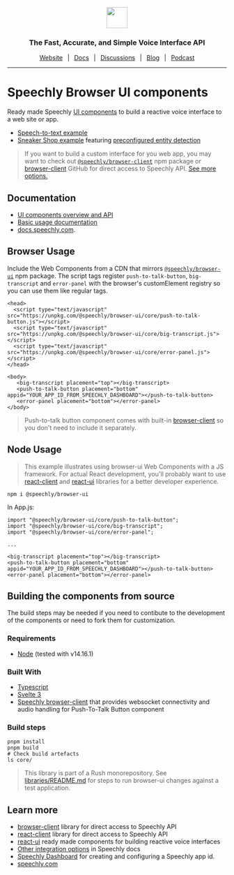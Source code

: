 <div align="center" markdown="1">
<a href="https://www.speechly.com">
   <img src="https://d33wubrfki0l68.cloudfront.net/f15fc952956e1952d6bd23661b7a7ee6b775faaa/c1b30/img/speechly-logo-duo-black.svg" height="48" />
</a>

### The Fast, Accurate, and Simple Voice Interface API

[Website](https://www.speechly.com/)
&ensp;|&ensp;
[Docs](https://docs.speechly.com/)
&ensp;|&ensp;
[Discussions](https://github.com/speechly/speechly/discussions)
&ensp;|&ensp;
[Blog](https://www.speechly.com/blog/)
&ensp;|&ensp;
[Podcast](https://anchor.fm/the-speechly-podcast)

---
</div>

# Speechly Browser UI components

Ready made Speechly [UI components](https://docs.speechly.com/client-libraries/ui-components/) to build a reactive voice interface to a web site or app.

- [Speech-to-text example](https://codepen.io/speechly/pen/VwzoMrW)
- [Sneaker Shop example](https://codepen.io/speechly/pen/dyzxVzv) featuring [preconfigured entity detection](https://docs.speechly.com/slu-examples/example-configuration/search-filters/#complete-sal-sources)

> If you want to build a custom interface for you web app, you may want to check out [`@speechly/browser-client`](https://www.npmjs.com/package/@speechly/browser-client) npm package or [browser-client](https://github.com/speechly/speechly/tree/main/libraries/browser-client) GitHub for direct access to Speechly API. [See more options.](#learn-more)

## Documentation

- [UI components overview and API](https://docs.speechly.com/client-libraries/ui-components/)
- [Basic usage documentation](https://docs.speechly.com/client-libraries/usage/)
- [docs.speechly.com](https://docs.speechly.com).

## Browser Usage

Include the Web Components from a CDN that mirrors [`@speechly/browser-ui`](https://www.npmjs.com/package/@speechly/browser-ui) npm package. The script tags register `push-to-talk-button`, `big-transcript` and `error-panel` with the browser's customElement registry so you can use them like regular tags.

```
<head>
  <script type="text/javascript" src="https://unpkg.com/@speechly/browser-ui/core/push-to-talk-button.js"></script>
  <script type="text/javascript" src="https://unpkg.com/@speechly/browser-ui/core/big-transcript.js"></script>
  <script type="text/javascript" src="https://unpkg.com/@speechly/browser-ui/core/error-panel.js"></script>
</head>

<body>
   <big-transcript placement="top"></big-transcript>
   <push-to-talk-button placement="bottom" appid="YOUR_APP_ID_FROM_SPEECHLY_DASHBOARD"></push-to-talk-button>
   <error-panel placement="bottom"></error-panel>
</body>
```

> Push-to-talk button component comes with built-in [browser-client](https://github.com/speechly/speechly/tree/main/libraries/browser-client) so you don't need to include it separately.

## Node Usage

> This example illustrates using browser-ui Web Components with a JS framework. For actual React development, you'll probably want to use [react-client](../react-client) and [react-ui](../react-ui) libraries for a better developer experience.

```
npm i @speechly/browser-ui
```

In App.js:
```
import "@speechly/browser-ui/core/push-to-talk-button";
import "@speechly/browser-ui/core/big-transcript";
import "@speechly/browser-ui/core/error-panel";

...

<big-transcript placement="top"></big-transcript>
<push-to-talk-button placement="bottom" appid="YOUR_APP_ID_FROM_SPEECHLY_DASHBOARD"></push-to-talk-button>
<error-panel placement="bottom"></error-panel>
```

## Building the components from source

The build steps may be needed if you need to contibute to the development of the components or need to fork them for customization.

### Requirements

* [Node](https://nodejs.org/) (tested with v14.16.1)

### Built With

* [Typescript](https://www.typescriptlang.org/)
* [Svelte 3](https://svelte.dev/)
* [Speechly browser-client](https://www.npmjs.com/package/@speechly/browser-client) that provides websocket connectivity and audio handling for Push-To-Talk Button component

### Build steps

```
pnpm install
pnpm build
# Check build artefacts
ls core/
```

> This library is part of a Rush monorepository. See [libraries/README.md](https://github.com/speechly/speechly/tree/main/libraries) for steps to run browser-ui changes against a test application.

## Learn more

- [browser-client](https://github.com/speechly/speechly/tree/main/libraries/browser-client) library for direct access to Speechly API
- [react-client](https://github.com/speechly/speechly/tree/main/libraries/react-client) library for direct access to Speechly API
- [react-ui](https://github.com/speechly/speechly/tree/main/libraries/react-ui) ready made components for building reactive voice interfaces
- [Other integration options](https://docs.speechly.com/dev-tools/overview/) in Speechly docs
- [Speechly Dashboard](https://api.speechly.com/dashboard/) for creating and configuring a Speechly app id.
- [speechly.com](https://speechly.com) 
